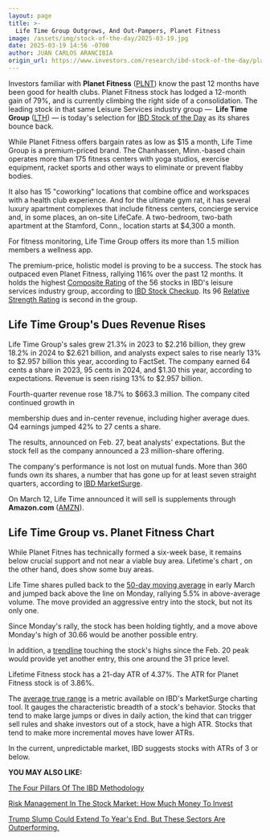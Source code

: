 ```yaml
---
layout: page
title: >-
  Life Time Group Outgrows, And Out-Pampers, Planet Fitness
image: /assets/img/stock-of-the-day/2025-03-19.jpg
date: 2025-03-19 14:56 -0700
author: JUAN CARLOS ARANCIBIA
origin_url: https://www.investors.com/research/ibd-stock-of-the-day/planet-fitness-life-time-group-stock/
---
```







Investors familiar with **Planet Fitness** ([PLNT](https://research.investors.com/quote.aspx?symbol=PLNT)) know the past 12 months have been good for health clubs. Planet Fitness stock has lodged a 12-month gain of 79%, and is currently climbing the right side of a consolidation. The leading stock in that same Leisure Services industry group —  **Life Time Group** ([LTH](https://research.investors.com/quote.aspx?symbol=LTH)) — is today's selection for [IBD Stock of the Day](https://www.investors.com/research/ibd-stock-of-the-day/) as its shares bounce back.


While Planet Fitness offers bargain rates as low as $15 a month, Life Time Group is a premium-priced brand. The Chanhassen, Minn.-based chain operates more than 175 fitness centers with yoga studios, exercise equipment, racket sports and other ways to eliminate or prevent flabby bodies.




It also has 15 "coworking" locations that combine office and workspaces with a health club experience. And for the ultimate gym rat, it has several luxury apartment complexes that include fitness centers, concierge service and, in some places, an on-site LifeCafe. A two-bedroom, two-bath apartment at the Stamford, Conn., location starts at $4,300 a month.


For fitness monitoring, Life Time Group offers its more than 1.5 million members a wellness app.


The premium-price, holistic model is proving to be a success. The stock has outpaced even Planet Fitness, rallying 116% over the past 12 months. It holds the highest [Composite Rating](https://www.investors.com/how-to-invest/investors-corner/how-to-research-growth-stocks/) of the 56 stocks in IBD's leisure services industry group, according to [IBD Stock Checkup](https://research.investors.com/stock-quotes/nyse-life-time-group-holdings-lth.htm). Its 96 [Relative Strength Rating](https://www.investors.com/how-to-invest/investors-corner/relative-strength-rating-stock-chart-analysis-helps-pick-outstanding-growth-stocks/) is second in the group.


Life Time Group's Dues Revenue Rises
------------------------------------


Life Time Group's sales grew 21.3% in 2023 to $2.216 billion, they grew 18.2% in 2024 to $2.621 billion, and analysts expect sales to rise nearly 13% to $2.957 billion this year, according to FactSet. The company earned 64 cents a share in 2023, 95 cents in 2024, and $1.30 this year, according to expectations. Revenue is seen rising 13% to $2.957 billion.



Fourth-quarter revenue rose 18.7% to $663.3 million. The company cited continued growth in  

membership dues and in-center revenue, including higher average dues. Q4 earnings jumped 42% to 27 cents a share.


The results, announced on Feb. 27, beat analysts' expectations. But the stock fell as the company announced a 23 million-share offering.


The company's performance is not lost on mutual funds. More than 360 funds own its shares, a number that has gone up for at least seven straight quarters, according to [IBD MarketSurge](https://get.investors.com/marketsurge/?artProdLink=MarketSurge).


On March 12, Life Time announced it will sell is supplements through **Amazon.com** ([AMZN](https://research.investors.com/quote.aspx?symbol=AMZN)).


Life Time Group vs. Planet Fitness Chart
----------------------------------------


While Planet Fitnes has technically formed a six-week base, it remains below crucial support and not near a viable buy area. Lifetime's chart , on the other hand, does show some buy areas.


Life Time shares pulled back to the [50-day moving average](https://www.investors.com/how-to-invest/investors-corner/50-day-moving-average-identifies-buy-sell-signals/) in early March and jumped back above the line on Monday, rallying 5.5% in above-average volume. The move provided an aggressive entry into the stock, but not its only one.


Since Monday's rally, the stock has been holding tightly, and a move above Monday's high of 30.66 would be another possible entry.


In addition, a [trendline](https://www.investors.com/how-to-invest/investors-corner/looking-for-an-earlier-entry-in-a-stock-learn-how-to-do-this/) touching the stock's highs since the Feb. 20 peak would provide yet another entry, this one around the 31 price level.



Lifetime Fitness stock has a 21-day ATR of 4.37%. The ATR for Planet Fitness stock is of 3.86%.



The [average true range](https://www.investors.com/how-to-invest/investors-corner/average-true-range-growth-stocks-analysis/) is a metric available on IBD's MarketSurge charting tool. It gauges the characteristic breadth of a stock's behavior. Stocks that tend to make large jumps or dives in daily action, the kind that can trigger sell rules and shake investors out of a stock, have a high ATR. Stocks that tend to make more incremental moves have lower ATRs.

In the current, unpredictable market, IBD suggests stocks with ATRs of 3 or below.



**YOU MAY ALSO LIKE:**


[The Four Pillars Of The IBD Methodology](https://www.investors.com/how-to-invest/investors-corner/stock-market-investing-ibd-methodology/)


[Risk Management In The Stock Market: How Much Money To Invest](https://www.investors.com/how-to-invest/investors-corner/risk-management-in-the-stock-market-how-much-money-to-invest-now/)


[Trump Slump Could Extend To Year's End. But These Sectors Are Outperforming.](https://www.investors.com/news/sp500-stock-market-sectors-trump-tariffs/)




